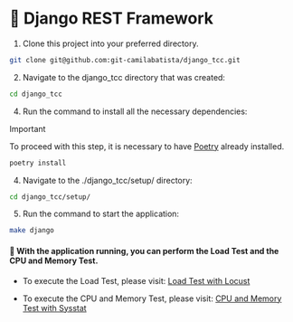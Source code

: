 # 📌 Django REST Framework

1. Clone this project into your preferred directory.

```sh
git clone git@github.com:git-camilabatista/django_tcc.git
```

2. Navigate to the django_tcc directory that was created:

```sh
cd django_tcc
```

4. Run the command to install all the necessary dependencies:

> [!IMPORTANT]
> To proceed with this step, it is necessary to have [Poetry](https://python-poetry.org/) already installed.

```sh
poetry install
```

4. Navigate to the ./django_tcc/setup/ directory:

```sh
cd django_tcc/setup/
```

5. Run the command to start the application:

```sh
make django
```

#### 🚩 With the application running, you can perform the Load Test and the CPU and Memory Test.

- To execute the Load Test, please visit: [Load Test with Locust](https://github.com/git-camilabatista/teste_carga_tcc)

- To execute the CPU and Memory Test, please visit: [CPU and Memory Test with Sysstat](https://github.com/git-camilabatista/monit_cpu_mem_tcc)
